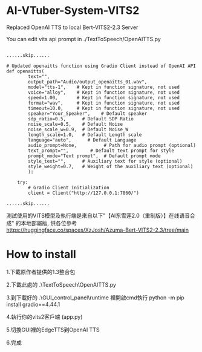 # AI-VTuber-System-VITS2
Replaced OpenAI TTS to local Bert-VITS2-2.3 Server

You can edit vits api prompt in ./TextToSpeech/OpenAITTS.py

```

......skip......

# Updated openaitts function using Gradio Client instead of OpenAI API
def openaitts(
        text="",
        output_path="Audio/output_openaitts_01.wav",
        model="tts-1",    # Kept in function signature, not used
        voice="alloy",    # Kept in function signature, not used
        speed=1.00,       # Kept in function signature, not used
        format="wav",     # Kept in function signature, not used
        timeout=10.0,     # Kept in function signature, not used
        speaker="Your_Speaker",    # Default speaker
        sdp_ratio=0.5,      # Default SDP Ratio
        noise_scale=0.5,    # Default Noise
        noise_scale_w=0.9,  # Default Noise_W
        length_scale=1.0,   # Default Length scale
        language="auto",      # Default Language
        audio_prompt=None,          # Path for audio prompt (optional)
        text_prompt="",        # Default text prompt for style
        prompt_mode="Text prompt",  # Default prompt mode
        style_text="",      # Auxiliary text for style (optional)
        style_weight=0.7,   # Weight of the auxiliary text (optional)
        ):

    try:
        # Gradio Client initialization
        client = Client("http://127.0.0.1:7860/")

......skip......

```

測試使用的VITS模型及執行端是來自以下"【AI东雪莲2.0（重制版）】在线语音合成" 的本地部屬版, 供各位參考
https://huggingface.co/spaces/XzJosh/Azuma-Bert-VITS2-2.3/tree/main

# How to install

1.下載原作者提供的1.3整合包

2.下載此處的 .\TextToSpeech\OpenAITTS.py

3.到下載好的 .\GUI_control_panel\runtime 裡開啟cmd執行 python -m pip install gradio==4.44.1

4.執行你的vits2客戶端 (app.py)

5.切換GUI裡的EdgeTTS到OpenAI TTS

6.完成

